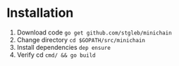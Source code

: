 # Installation

1. Download code `go get github.com/stgleb/minichain`
2. Change directory `cd $GOPATH/src/minichain`
3. Install dependencies `dep ensure`
4. Verify cd `cmd/ && go build`




